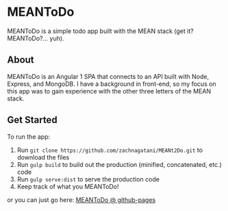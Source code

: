 # MEANToDo
MEANToDo is a simple todo app built with the MEAN stack (get it? MEANToDo?... yuh).
## About
MEANToDo is an Angular 1 SPA that connects to an API built with Node, Express, and MongoDB.
I have a background in front-end, so my focus on this app was to gain experience with the other three letters of the MEAN stack.
## Get Started
To run the app:
1. Run `git clone https://github.com/zachnagatani/MEANt2Do.git` to download the files
2. Run `gulp build` to build out the production (minified, concatenated, etc.) code
3. Run `gulp serve:dist` to serve the production code
4. Keep track of what you MEANToDo!

or you can just go here: [MEANToDo @ github-pages](https://zachnagatani.github.io/MEANt2Do/)
